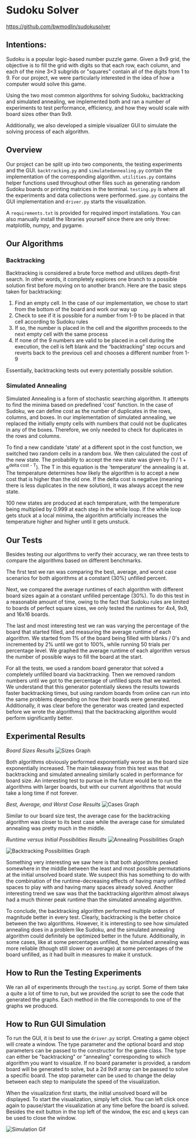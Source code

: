 # Sudoku Solver

https://github.com/bwmodlin/sudokusolver


## Intentions: 

Sudoku is a popular logic-based number puzzle game. Given a 9x9 grid, the objective is to fill the grid with digits so that each row, each column, and each of the nine 3×3 subgrids or "squares" contain all of the digits from 1 to 9. For our project, we were particularly interested in the idea of how a computer would solve this game.  

Using the two most common algorithms for solving Sudoku, backtracking and simulated annealing, we implemented both and ran a number of experiments to test performance, efficiency, and how they would scale with board sizes other than 9x9.  

Additionally, we also developed a simiple visualizer GUI to simulate the solving process of each algorithm.

## Overview

Our project can be split up into two components, the testing experiments and the GUI. ```backtracking.py``` and ```simulatedannealing.py``` contain the implementation of the corresponding algorithm. ```utilities.py``` contains helper functions used throughout other files such as generating random Sudoku boards or printing matrices in the terminal. ```testing.py``` is where all the experiments and data collections were performed. ```game.py``` contains the GUI implementation and ```driver.py``` starts the visualization.  

A ```requirements.txt``` is provided for required import installations. You can also manually install the libraries yourself since there are only three: matplotlib, numpy, and pygame.

## Our Algorithms

### Backtracking

Backtracking is considered a brute force method and utilizes depth-first search. In other words, it completely explores one branch to a possible solution first before moving on to another branch. Here are the basic steps taken for backtracking:  
1. Find an empty cell. In the case of our implementation, we chose to start from the bottom of the board and work our way up
2. Check to see if it is possible for a number from 1-9 to be placed in that cell according to Sudoku rules
3. If so, the number is placed in the cell and the algorithm proceeds to the next empty cell with the same process
4. If none of the 9 numbers are valid to be placed in a cell during the execution, the cell is left blank and the “backtracking” step occurs and reverts back to the previous cell and chooses a different number from 1-9  

Essentially, backtracking tests out every potentially possible solution.


### Simulated Annealing

Simulated Annealing is a form of stochastic searching algorithm. It attempts to find the minima based on predefined 'cost' function. In the case of Sudoku, we can define cost as the number of duplicates in the rows, columns, and boxes. In our implementation of simulated annealing, we replaced the initially empty cells with numbers that could not be duplicates in any of the boxes. Therefore, we only needed to check for duplicates in the rows and columns.

To find a new candidate 'state' at a different spot in the cost function, we switched two random cells in a random box. We then calculated the cost of the new state. The probability to accept the new state was given by (1 / 1 + e<sup>delta cost - T</sup>). The T in this equation is the 'temperature' the annealing is at. The temperature determines how likely the algorithm is to accept a new cost that is higher than the old one. If the delta cost is negative (meaning there is less duplicates in the new solution), it was always accept the new state. 

100 new states are produced at each temperature, with the temperature being multiplied by 0.999 at each step in the while loop. If the while loop gets stuck at a local minima, the algorithm artificially increases the temperature higher and higher until it gets unstuck.

## Our Tests

Besides testing our algorithms to verify their accuracy, we ran three tests to compare the algorithms based on different benchmarks. 

The first test we ran was comparing the best, average, and worst case scenarios for both algorithms at a constant (30%) unfilled percent. 

Next, we compared the average runtimes of each algorithm with different board sizes again at a constant unfilled percentage (30%). To do this test in a reasonable amount of time, owing to the fact that Sudoku rules are limited to boards of perfect square sizes, we only tested the runtimes for 4x4, 9x9, and 16x16 boards. 

The last and most interesting test we ran was varying the percentage of the board that started filled, and measuring the average runtime of each algorithm. We started from 1% of the board being filled with blanks / 0's and incremented by 2% until we got to 100%, while running 50 trials per percentage level. We graphed the average runtime of each algorithm versus the number of possible ways to fill the board at the start. 

For all the tests, we used a random board generator that solved a completely unfilled board via backtracking. Then we removed random numbers until we got to the percentage of unfilled spots that we wanted. We understand that this generator potentially skews the results towards faster backtracking times, but using random boards from online can run into the same problems depending on how their boards were generated. Additionally, it was clear before the generator was created (and expected before we wrote the algorithms) that the backtracking algorithm would perform significantly better. 

## Experimental Results

_Board Sizes Results_
![Sizes Graph](https://github.com/bwmodlin/sudokusolver/blob/master/results/boardsize.png)

Both algorithms obviously performed exponentially worse as the board size exponentially increased. The main takeaway from this test was that backtracking and simulated annealing similarly scaled in performance for board size. An interesting test to pursue in the future would be to run the algorithms with larger boards, but with our current algorithms that would take a long time if not forever. 

_Best, Average, and Worst Case Results_
![Cases Graph](https://github.com/bwmodlin/sudokusolver/blob/master/results/cases.png)

Similar to our board size test, the average case for the backtracking algorithm was closer to its best case while the average case for simulated annealing was pretty much in the middle. 

_Runtime versus Initial Possibilities Results_
![Annealing Possibilities Graph](https://github.com/bwmodlin/sudokusolver/blob/master/results/annealingpossibilities.png)

![Backtracking Possibilities Graph](https://github.com/bwmodlin/sudokusolver/blob/master/results/backtrackingpossibilities.png)

Something very interesting we saw here is that both algorithms peaked somewhere in the middle between the least and most possible permutations at the initial unsolved board state. We suspect this has something to do with the combination of the runtime-decreasing effects of having many unfilled spaces to play with and having many spaces already solved. Another interesting trend we saw was that the backtracking algorithm almost always had a much thinner peak runtime than the simulated annealing algorithm. 

To conclude, the backtracking algorithm performed multiple orders of magnitude better in every test. Clearly, backtracking is the better choice between the two algorithms. However, it is interesting to see how simulated annealing does in a problem like Sudoku, and the simulated annealing algorithm could definitely be optimized better in the future. Additionally, in some cases, like at some percentages unfilled, the simulated annealing was more reliable (though still slower on average) at some percentages of the board unfilled, as it had built in measures to make it unstuck. 

## How to Run the Testing Experiments

We ran all of experiments through the ```testing.py``` script. Some of them take a quite a lot of time to run, but we provided the script to see the code that generated the graphs. Each method in the file corresponds to one of the graphs we produced. 

## How to Run GUI Simulation

To run the GUI, it is best to use the ```driver.py``` script. Creating a game object will create a window. The type parameter and the optional board and stop parameters can be passed to the constructor for the game class. The type can either be "backtracking" or "annealing" corresponding to which algorithm you want to visualize. If no board parameter is provided, a random board will be generated to solve, but a 2d 9x9 array can be passed to solve a specific board. The stop parameter can be used to change the delay between each step to manipulate the speed of the visualization.

When the visualization first starts, the initial unsolved board will be displayed. To start the visualization, simply left click. You can left click once again to pause/start the visualization at any time before the board is solved. Besides the exit button in the top left of the window, the esc and q keys can be used to close the window. 

![Simulation Gif](https://github.com/bwmodlin/sudokusolver/blob/master/results/visualize.gif)

